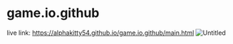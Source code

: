 # game.io.github
live link:   https://alphakitty54.github.io/game.io.github/main.html
![Untitled](https://user-images.githubusercontent.com/79658668/219092312-60c67451-b6f3-433f-b1cb-63e2ac011318.png)

